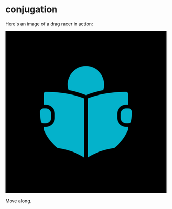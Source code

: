 # conjugation

Here's an image of a drag racer in action:

![Drag Racing](https://github.com/Conjugation/Conjugation/blob/bbedd40d98665499edf1b8ee83bd30cd3e9fd3c7/assets/img/logo.png)

Move along.